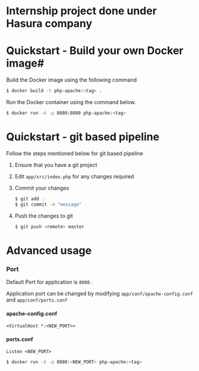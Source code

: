 # Internship project done under Hasura company

# Quickstart - Build your own Docker image#

Build the Docker image using the following command

```bash
$ docker build -t php-apache:<tag> .
```

Run the Docker container using the command below.

```bash
$ docker run -d -p 8080:8080 php-apache:<tag>
```

# Quickstart - git based pipeline

Follow the steps mentioned below for git based pipeline

1. Ensure that you have a git project
2. Edit `app/src/index.php` for any changes required
3. Commit your changes

    ```bash
    $ git add .
    $ git commit -m "message"
    ```

4. Push the changes to git

    ```bash
    $ git push <remote> master
    ```

# Advanced usage

### **Port**

Default Port for application is `8080` .

Application port can be changed by modifying `app/conf/apache-config.conf` and `app/conf/ports.conf`

#### apache-config.conf

```
<VirtualHost *:<NEW_PORT>>
```

#### ports.conf

```
Listen <NEW_PORT>
```

```bash
$ docker run -d -p 8080:<NEW_PORT> php-apache:<tag>
```
